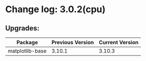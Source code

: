 # Change log: 3.0.2(cpu)

## Upgrades: 

Package | Previous Version | Current Version
---|---|---
matplotlib-base|3.10.1|3.10.3
